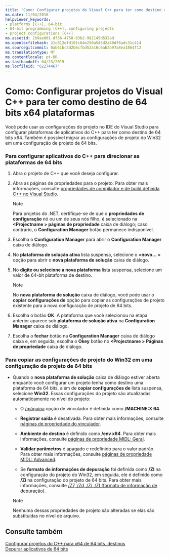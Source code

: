 ```yaml
---
title: 'Como: Configurar projetos do Visual C++ para ter como destino de 64 bits x64 plataformas'
ms.date: 11/04/2016
helpviewer_keywords:
- platforms [C++], 64-bit
- 64-bit programming [C++], configuring projects
- project configurations [C++]
ms.assetid: 2b9ae001-df36-4750-83b2-982145d632ad
ms.openlocfilehash: 21c812efd101c64e250a545d2a40df6adc31c414
ms.sourcegitcommit: 0ab61bc3d2b6cfbd52a16c6ab2b97a8ea1864f12
ms.translationtype: MT
ms.contentlocale: pt-BR
ms.lasthandoff: 04/23/2019
ms.locfileid: "62274467"
---
```

# <a name="how-to-configure-visual-c-projects-to-target-64-bit-x64-platforms"></a>Como: Configurar projetos do Visual C++ para ter como destino de 64 bits x64 plataformas

Você pode usar as configurações do projeto no IDE do Visual Studio para configurar plataformas de aplicativos do C++ para ter como destino de 64 bits x64. Também é possível migrar as configurações de projeto do Win32 em uma configuração de projeto de 64 bits.

### <a name="to-set-up-c-applications-to-target-64-bit-platforms"></a>Para configurar aplicativos do C++ para direcionar as plataformas de 64 bits

1. Abra o projeto de C++ que você deseja configurar.

1. Abra as páginas de propriedades para o projeto. Para obter mais informações, consulte [propriedades de compilador e de build definida C++ no Visual Studio](working-with-project-properties.md).

   > [!NOTE]
   > Para projetos do .NET, certifique-se de que o **propriedades de configuração** nó ou um de seus nós filho, é selecionado na  **\<Projectname > páginas de propriedade** caixa de diálogo; caso contrário, o  **Configuration Manager** botão permanece indisponível.

1. Escolha o **Configuration Manager** para abrir o **Configuration Manager** caixa de diálogo.

1. No **plataforma de solução ativa** lista suspensa, selecione o  **\<novo... >** opção para abrir o **nova plataforma de solução** caixa de diálogo.

1. No **digite ou selecione a nova plataforma** lista suspensa, selecione um valor de 64-bit plataforma de destino.

   > [!NOTE]
   > No **nova plataforma de solução** caixa de diálogo, você pode usar o **copiar configurações de** opção para copiar as configurações de projeto existente para a nova configuração de projeto de 64 bits.

1. Escolha o botão **OK**. A plataforma que você selecionou na etapa anterior aparece sob **plataforma de solução ativa** na **Configuration Manager** caixa de diálogo.

1. Escolha o **fechar** botão na **Configuration Manager** caixa de diálogo caixa e, em seguida, escolha o **Okey** botão no  **\<Projectname > Páginas de propriedade** caixa de diálogo.

### <a name="to-copy-win32-project-settings-into-a-64-bit-project-configuration"></a>Para copiar as configurações de projeto do Win32 em uma configuração de projeto de 64 bits

- Quando o **nova plataforma de solução** caixa de diálogo estiver aberta enquanto você configurar um projeto tenha como destino uma plataforma de 64 bits, além de **copiar configurações de** lista suspensa, selecione **Win32**. Essas configurações do projeto são atualizadas automaticamente no nível do projeto:

  - O [/máquina](reference/machine-specify-target-platform.md) opção de vinculador é definida como **/MACHINE:X 64**.

  - **Registrar saída** é desativada. Para obter mais informações, consulte [páginas de propriedade do vinculador](reference/linker-property-pages.md).

  - **Ambiente de destino** é definido como **/env x64**. Para obter mais informações, consulte [páginas de propriedade MIDL: Geral](reference/midl-property-pages-general.md).

  - **Validar parâmetros** é apagado e redefinido para o valor padrão. Para obter mais informações, consulte [páginas de propriedade MIDL: Advanced](reference/midl-property-pages-advanced.md).

  - Se **formato de informações de depuração** foi definida como **/ZI** na configuração do projeto do Win32, em seguida, ele é definido como **/Zi** na configuração do projeto de 64 bits. Para obter mais informações, consulte [/Z7, /Zd, /Zi, /ZI (formato de informação de depuração)](reference/z7-zi-zi-debug-information-format.md).

  > [!NOTE]
  > Nenhuma dessas propriedades de projeto são alteradas se elas são substituídas no nível de arquivo.

## <a name="see-also"></a>Consulte também

[Configurar projetos do C++ para x64 de 64 bits, destinos](configuring-programs-for-64-bit-visual-cpp.md)<br/>
[Depurar aplicativos de 64 bits](/visualstudio/debugger/debug-64-bit-applications)
